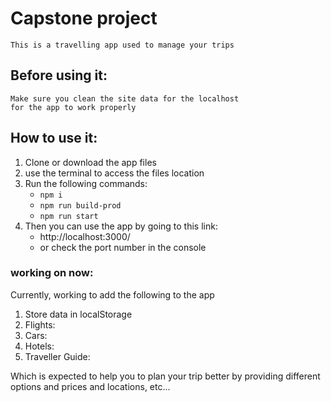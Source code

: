 # Capstone project

    This is a travelling app used to manage your trips

## Before using it:

    Make sure you clean the site data for the localhost
    for the app to work properly

## How to use it:

1. Clone or download the app files
2. use the terminal to access the files location
3. Run the following commands:
   - `npm i`
   - `npm run build-prod`
   - `npm run start`
4. Then you can use the app by going to this link:
   - http://localhost:3000/
   - or check the port number in the console

### working on now:

Currently, working to add the following to the app

1. Store data in localStorage
2. Flights:
3. Cars:
4. Hotels:
5. Traveller Guide:

Which is expected to help you to plan your trip better by providing different options and prices and locations, etc...
